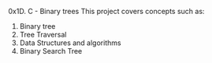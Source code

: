 0x1D. C - Binary trees
This project covers concepts such as:
1. Binary tree
2. Tree Traversal
3. Data Structures and algorithms
4. Binary Search Tree
